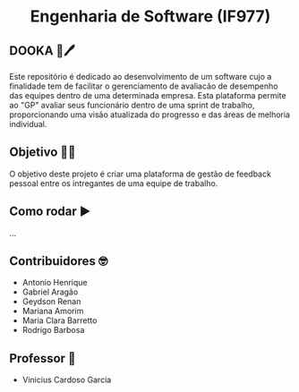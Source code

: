 <h1 align="center"> Engenharia de Software (IF977) </h1>

## DOOKA :memo:🖊️
Este repositório é dedicado ao desenvolvimento de um software cujo a finalidade tem de facilitar o gerenciamento de avaliacão de desempenho das equipes dentro de uma determinada empresa. Esta plataforma permite ao "GP" avaliar seus funcionário dentro de uma sprint de trabalho, proporcionando uma visão atualizada do progresso e das áreas de melhoria individual.

## Objetivo 🗿🍷
O objetivo deste projeto é criar uma plataforma de gestão de feedback pessoal entre os intregantes de uma equipe de trabalho. 

## Como rodar :arrow_forward:
...

## Contribuidores 🤓
 - Antonio Henrique
 - Gabriel Aragão
 - Geydson Renan
 - Mariana Amorim
 - Maria Clara Barretto
 - Rodrigo Barbosa

## Professor 📏
 - Vinicius Cardoso Garcia
